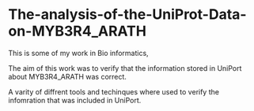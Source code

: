 # The-analysis-of-the-UniProt-Data-on-MYB3R4_ARATH
This is some of my work in Bio informatics,  

The aim of this work was to verify that the information stored in UniPort about MYB3R4_ARATH was correct.

A varity of diffrent tools and techinques where used to verify the infomration that was included in UniPort.
